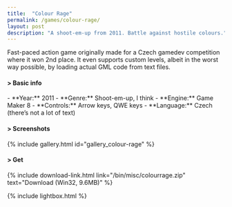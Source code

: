 ```yaml
---
title:  "Colour Rage"
permalink: /games/colour-rage/
layout: post
description: "A shoot-em-up from 2011. Battle against hostile colours."
---
```

Fast-paced action game originally made for a Czech gamedev competition where it won 2nd place. It even supports custom levels, albeit in the worst way possible, by loading actual GML code from text files.
<div class="subsection">
<h4 class="visual-title">&gt; Basic info</h4>    
- **Year:** 2011
- **Genre:** Shoot-em-up, I think
- **Engine:** Game Maker 8
- **Controls:** Arrow keys, QWE keys
- **Language:** Czech (there’s not a lot of text)
</div>

<div class="subsection">
<h4 class="visual-title">&gt; Screenshots</h4>    
{% include gallery.html id="gallery_colour-rage" %}
</div>

<div class="subsection">
<h4 class="visual-title">&gt; Get</h4>    
{% include download-link.html link="/bin/misc/colourrage.zip" text="Download (Win32, 9.6MB)" %}
</div>

{% include lightbox.html %}



